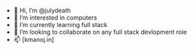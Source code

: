 - 👋 Hi, I’m @julydeath
- 👀 I’m interested in computers
- 🌱 I’m currently learning full stack
- 💞️ I’m looking to collaborate on any full stack devlopment role
- 📫 [kmanoj.in]

<!---
julydeath/julydeath is a ✨ special ✨ repository because its `README.md` (this file) appears on your GitHub profile.
You can click the Preview link to take a look at your changes.
--->
